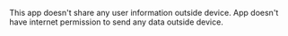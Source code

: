 This app doesn't share any user information outside device. 
App doesn't have internet permission to send any data outside device.
